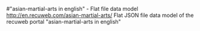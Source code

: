 #"asian-martial-arts in english" - Flat file data model
http://en.recuweb.com/asian-martial-arts/
Flat JSON file data model of the recuweb portal "asian-martial-arts in english"
